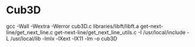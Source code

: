 # Cub3D

gcc -Wall -Wextra -Werror cub3D.c libraries/libft/libft.a get-next-line/get_next_line.c get-next-line/get_next_line_utils.c -I /usr/local/include -L /usr/local/lib -lmlx -lXext -lX11 -lm -o cub3D

